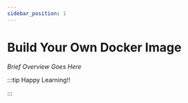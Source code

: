 ```yaml
---
sidebar_position: 1
---
```


# Build Your Own Docker Image

_Brief Overview Goes Here_

:::tip Happy Learning!!

<QuestButton text="Go To Quest" link="https://app.stackup.dev/quest_page/build-your-own-docker-image" />

:::
